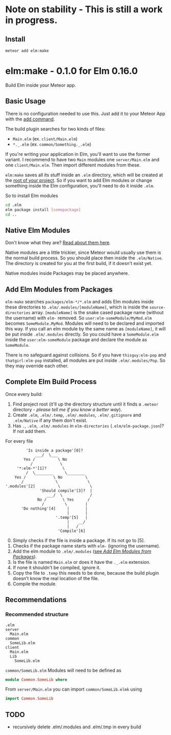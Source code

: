 # Note on stability - This is still a work in progress.

## Install

```
meteor add elm:make
```

# elm:make - 0.1.0 for Elm 0.16.0

Build Elm inside your Meteor app.

## Basic Usage

There is no configuration needed to use this. Just add it to your Meteor App with the [add command](install).

The build plugin searches for two kinds of files:

* `Main.elm` (ex. `client/Main.elm`)
* `*._.elm` (ex. `common/Something._.elm`)

If you're writing your application in Elm, you'll want to use the former variant. I recommend to have two `Main` modules one `server/Main.elm` and one `client/Main.elm`. Then import different modules from these.

`elm:make` saves all its stuff inside an `.elm` directory, which will be created at the [root of your project](complete-elm-build-process). So if you want to add Elm modules or change something inside the Elm configuration, you'll need to do it inside `.elm`.

So to install Elm modules

```bash
cd .elm
elm package install [somepackage]
cd ..
```

## Native Elm Modules

Don't know what they are? [Read about them here](https://github.com/NoRedInk/take-home/wiki/Writing-Native).

Native modules are a little trickier, since Meteor would usually use them is the normal build process. So you should place then inside the `.elm/Native`. The directory is created for you at the first build, if it doesn't exist yet.

Native modules inside Packages may be placed anywhere.

## Add Elm Modules from Packages

`elm-make` searches `packages/elm-*/*.elm` and adds Elm modules inside these directories to `.elm/.modules/[moduleName]`, which is inside the `source-directories` array. `[moduleName]` is the snake cased package name (without the username) with `elm-` removed. So `user:elm-someModule/MyMod.elm` becomes `SomeModule.MyMod`. Modules will need to be declared and imported this way. If you call an elm module by the same name as `[moduleName]`, it will be put inside `.elm/.modules` directly. So you could have a `SomeModule.elm` inside the `user:elm-someModule` package and declare the module as `SomeModule`.

There is no safeguard against collisions. So if you have `thisguy:elm-pop` and `thatgirl:elm-pop` installed, all modules are put inside `.elm/.modules/Pop`. So they may override each other.

## Complete Elm Build Process

Once every build:

1. Find project root (it'll up the directory structure until it finds a `.meteor` directory - _please tell me if you know a better way_).
2. Create `.elm`, `.elm/.temp`, `.elm/.modules`, `.elm/.gitignore` and `.elm/Native` if any them don't exist.
3. Has `.`, `.elm`, `.elm/.modules` in `elm-directories` (`.elm/elm-package.json`)? If not add them.

For every file

```
         'Is inside a package'[0]?
             ___/  \___
        Yes /          \ No
           /            \
     '*:elm-*'[1]?       \
         /  \________     \________
    Yes /            \ No          \
       /              \             \
'.modules'[2]          \             \
               'Should compile'[3]?  |
                  ___/  \            /
              No /       \ Yes      /
                /         \        |
       'Do nothing'[4]     |       |
                           |       |
                      '.temp'[5]   |
                           |    __/
                           |   /
                       'Compile'[6]

```

0. Simply checks if the file is inside a package. If its not go to [5].
1. Checks if the package name starts with `elm-` (ignoring the username).
2. Add the elm module to `.elm/.modules` ([see _Add Elm Modules from Packages_](#add-elm-bodules-from-packages)).
3. Is the file is named `Main.elm` or does it have the `._.elm` extension.
4. If none it shouldn't be compiled, ignore it.
5. Copy the file to `.temp` this needs to be done, because the build plugin doesn't know the real location of the file.
6. Compile the module.

## Recommendations

### Recommended structure

```
.elm
server
  Main.elm
common
  SomeLib.elm
client
  Main.elm
  Lib
    SomeLib.elm
```

`common/SomeLib.elm` Modules will need to be defined as
```elm
module Common.SomeLib where
```

From `server/Main.elm` you can import `common/SomeLib.elmk` using
```elm
import Common.SomeLib
```

## TODO

* recursively delete .elm/.modules and .elm/.tmp in every build

